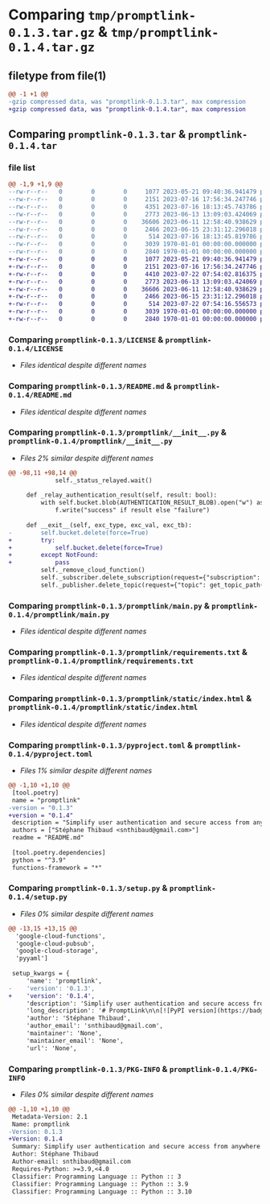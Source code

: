 # Comparing `tmp/promptlink-0.1.3.tar.gz` & `tmp/promptlink-0.1.4.tar.gz`

## filetype from file(1)

```diff
@@ -1 +1 @@
-gzip compressed data, was "promptlink-0.1.3.tar", max compression
+gzip compressed data, was "promptlink-0.1.4.tar", max compression
```

## Comparing `promptlink-0.1.3.tar` & `promptlink-0.1.4.tar`

### file list

```diff
@@ -1,9 +1,9 @@
--rw-r--r--   0        0        0     1077 2023-05-21 09:40:36.941479 promptlink-0.1.3/LICENSE
--rw-r--r--   0        0        0     2151 2023-07-16 17:56:34.247746 promptlink-0.1.3/README.md
--rw-r--r--   0        0        0     4351 2023-07-16 18:13:45.743786 promptlink-0.1.3/promptlink/__init__.py
--rw-r--r--   0        0        0     2773 2023-06-13 13:09:03.424069 promptlink-0.1.3/promptlink/main.py
--rw-r--r--   0        0        0    36606 2023-06-11 12:58:40.938629 promptlink-0.1.3/promptlink/requirements.txt
--rw-r--r--   0        0        0     2466 2023-06-15 23:31:12.296018 promptlink-0.1.3/promptlink/static/index.html
--rw-r--r--   0        0        0      514 2023-07-16 18:13:45.819786 promptlink-0.1.3/pyproject.toml
--rw-r--r--   0        0        0     3039 1970-01-01 00:00:00.000000 promptlink-0.1.3/setup.py
--rw-r--r--   0        0        0     2840 1970-01-01 00:00:00.000000 promptlink-0.1.3/PKG-INFO
+-rw-r--r--   0        0        0     1077 2023-05-21 09:40:36.941479 promptlink-0.1.4/LICENSE
+-rw-r--r--   0        0        0     2151 2023-07-16 17:56:34.247746 promptlink-0.1.4/README.md
+-rw-r--r--   0        0        0     4410 2023-07-22 07:54:02.816375 promptlink-0.1.4/promptlink/__init__.py
+-rw-r--r--   0        0        0     2773 2023-06-13 13:09:03.424069 promptlink-0.1.4/promptlink/main.py
+-rw-r--r--   0        0        0    36606 2023-06-11 12:58:40.938629 promptlink-0.1.4/promptlink/requirements.txt
+-rw-r--r--   0        0        0     2466 2023-06-15 23:31:12.296018 promptlink-0.1.4/promptlink/static/index.html
+-rw-r--r--   0        0        0      514 2023-07-22 07:54:16.556573 promptlink-0.1.4/pyproject.toml
+-rw-r--r--   0        0        0     3039 1970-01-01 00:00:00.000000 promptlink-0.1.4/setup.py
+-rw-r--r--   0        0        0     2840 1970-01-01 00:00:00.000000 promptlink-0.1.4/PKG-INFO
```

### Comparing `promptlink-0.1.3/LICENSE` & `promptlink-0.1.4/LICENSE`

 * *Files identical despite different names*

### Comparing `promptlink-0.1.3/README.md` & `promptlink-0.1.4/README.md`

 * *Files identical despite different names*

### Comparing `promptlink-0.1.3/promptlink/__init__.py` & `promptlink-0.1.4/promptlink/__init__.py`

 * *Files 2% similar despite different names*

```diff
@@ -98,11 +98,14 @@
             self._status_relayed.wait()
 
     def _relay_authentication_result(self, result: bool):
         with self.bucket.blob(AUTHENTICATION_RESULT_BLOB).open("w") as f:
             f.write("success" if result else "failure")
 
     def __exit__(self, exc_type, exc_val, exc_tb):
-        self.bucket.delete(force=True)
+        try:
+            self.bucket.delete(force=True)
+        except NotFound:
+            pass
         self._remove_cloud_function()
         self._subscriber.delete_subscription(request={"subscription": self.subscription_path})
         self._publisher.delete_topic(request={"topic": get_topic_path(str(self._authentication_id))})
```

### Comparing `promptlink-0.1.3/promptlink/main.py` & `promptlink-0.1.4/promptlink/main.py`

 * *Files identical despite different names*

### Comparing `promptlink-0.1.3/promptlink/requirements.txt` & `promptlink-0.1.4/promptlink/requirements.txt`

 * *Files identical despite different names*

### Comparing `promptlink-0.1.3/promptlink/static/index.html` & `promptlink-0.1.4/promptlink/static/index.html`

 * *Files identical despite different names*

### Comparing `promptlink-0.1.3/pyproject.toml` & `promptlink-0.1.4/pyproject.toml`

 * *Files 1% similar despite different names*

```diff
@@ -1,10 +1,10 @@
 [tool.poetry]
 name = "promptlink"
-version = "0.1.3"
+version = "0.1.4"
 description = "Simplify user authentication and secure access from anywhere with customizable prompts and temporary links."
 authors = ["Stéphane Thibaud <snthibaud@gmail.com>"]
 readme = "README.md"
 
 [tool.poetry.dependencies]
 python = "^3.9"
 functions-framework = "*"
```

### Comparing `promptlink-0.1.3/setup.py` & `promptlink-0.1.4/setup.py`

 * *Files 0% similar despite different names*

```diff
@@ -13,15 +13,15 @@
  'google-cloud-functions',
  'google-cloud-pubsub',
  'google-cloud-storage',
  'pyyaml']
 
 setup_kwargs = {
     'name': 'promptlink',
-    'version': '0.1.3',
+    'version': '0.1.4',
     'description': 'Simplify user authentication and secure access from anywhere with customizable prompts and temporary links.',
     'long_description': '# PromptLink\n\n[![PyPI version](https://badge.fury.io/py/promptlink.svg)](https://badge.fury.io/py/promptlink)\n[![License: MIT](https://img.shields.io/badge/License-MIT-blue.svg)](https://opensource.org/licenses/MIT)\n\nSimplify user authentication and secure access from anywhere with temporary links.\n\nPromptLink is a Python package that allows you to streamline user authentication and enable secure access to your application from anywhere. It provides a seamless way to generate temporary links for user authentication, without relying on specific web frameworks. A Google Cloud Function is set up to ensure a secure temporary link for authentication.\n\n## Key Features\n\n- **Easy and secure**: Generate secure temporary links to enable easy secure access from anywhere.\n- **Versatile Integration**: Works across various application types, not limited to web applications.\n\n## Installation\n\nYou can install PromptLink using pip:\n```shell\npip install promptlink\n```\nAlternatively, if you are using Poetry (recommended), you can install it as follows:\n```shell\npoetry add promptlink\n```\n\n## Usage\n\nHere\'s a basic example of using PromptLink:\n\n```python\nfrom promptlink import Authenticator\n\n\nwith Authenticator(send_link_callback=lambda l: print(f"URL: {l}")) as authenticator:\n    # The code in this block is executed after the link has been accessed \n    # in order to avoid authentication timeouts\n    print("Setting up authentication...")\n    authenticator.authenticate(lambda s: s == "12345678")\n    # Below statements will be reached after \'12345678\' was input on the webpage prompt\n    print("Finished")\n```\n\n## GCP permission requirements\nThe following permissions are needed for this library:\n- Permissions to create Storage buckets and objects\n- Permissions to set up a Pub/Sub topic and subscriptions\n- Permissions to deploy a Cloud Function  \n\nThe library will attempt to use the default service account.\nAny resources created will be named \'promptlink-\' followed by a random UUID, so that collision with existing resources is extremely unlikely.\n\n## License\nThis project is licensed under the MIT License. See the LICENSE file for details.\n',
     'author': 'Stéphane Thibaud',
     'author_email': 'snthibaud@gmail.com',
     'maintainer': 'None',
     'maintainer_email': 'None',
     'url': 'None',
```

### Comparing `promptlink-0.1.3/PKG-INFO` & `promptlink-0.1.4/PKG-INFO`

 * *Files 0% similar despite different names*

```diff
@@ -1,10 +1,10 @@
 Metadata-Version: 2.1
 Name: promptlink
-Version: 0.1.3
+Version: 0.1.4
 Summary: Simplify user authentication and secure access from anywhere with customizable prompts and temporary links.
 Author: Stéphane Thibaud
 Author-email: snthibaud@gmail.com
 Requires-Python: >=3.9,<4.0
 Classifier: Programming Language :: Python :: 3
 Classifier: Programming Language :: Python :: 3.9
 Classifier: Programming Language :: Python :: 3.10
```

